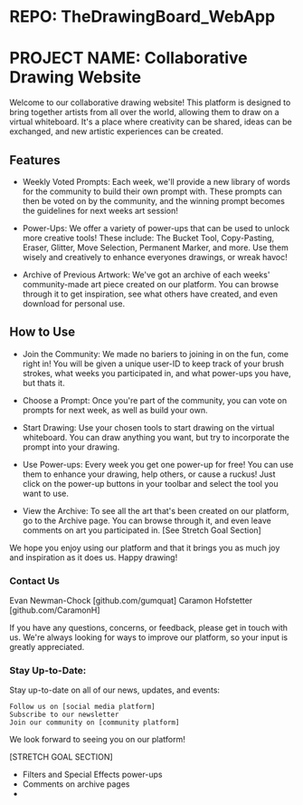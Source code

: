 # REPO: TheDrawingBoard_WebApp
# PROJECT NAME: Collaborative Drawing Website

Welcome to our collaborative drawing website! This platform is designed to bring together artists from all over the world, allowing them to draw on a virtual whiteboard. It's a place where creativity can be shared, ideas can be exchanged, and new artistic experiences can be created.

## Features

* Weekly Voted Prompts: Each week, we'll provide a new library of words for the community to build their own prompt with. These prompts can then be voted on by the community, and the winning prompt becomes the guidelines for next weeks art session!

* Power-Ups: We offer a variety of power-ups that can be used to unlock more creative tools! These include: The Bucket Tool, Copy-Pasting, Eraser, Glitter, Move Selection, Permanent Marker, and more. Use them wisely and creatively to enhance everyones drawings, or wreak havoc!

* Archive of Previous Artwork: We've got an archive of each weeks' community-made art piece created on our platform. You can browse through it to get inspiration, see what others have created, and even download for personal use.

## How to Use

* Join the Community: We made no bariers to joining in on the fun, come right in! You will be given a unique user-ID to keep track of your brush strokes, what weeks you participated in, and what power-ups you have, but thats it.

* Choose a Prompt: Once you're part of the community, you can vote on prompts for next week, as well as build your own.

* Start Drawing: Use your chosen tools to start drawing on the virtual whiteboard. You can draw anything you want, but try to incorporate the prompt into your drawing.

* Use Power-ups: Every week you get one power-up for free! You can use them to enhance your drawing, help others, or cause a ruckus! Just click on the power-up buttons in your toolbar and select the tool you want to use.

* View the Archive: To see all the art that's been created on our platform, go to the Archive page. You can browse through it, and even leave comments on art you participated in. [See Stretch Goal Section]

We hope you enjoy using our platform and that it brings you as much joy and inspiration as it does us. Happy drawing!

### Contact Us
Evan Newman-Chock [github.com/gumquat]
Caramon Hofstetter [github.com/CaramonH]

If you have any questions, concerns, or feedback, please get in touch with us. We're always looking for ways to improve our platform, so your input is greatly appreciated.

### Stay Up-to-Date:

Stay up-to-date on all of our news, updates, and events:

    Follow us on [social media platform]
    Subscribe to our newsletter
    Join our community on [community platform]

We look forward to seeing you on our platform!


[STRETCH GOAL SECTION]
- Filters and Special Effects power-ups
- Comments on archive pages
- 
